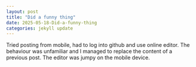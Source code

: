 ```yaml
---
layout: post
title: "Did a funny thing"
date: 2025-05-18-Did-a-funny-thing
categories: jekyll update
---
```

Tried posting from mobile, had to log into github and use online editor.
The behaviour was unfamiliar and I managed to replace the content of a previous post.
The editor was jumpy on the mobile device.